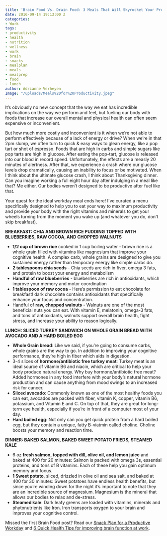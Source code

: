 ```yaml
---
title: 'Brain Food Vs. Drain Food: 3 Meals That Will Skyrocket Your Productivity'
date: 2016-09-14 19:13:00 Z
categories:
- Work
tags:
- productivity
- health
- nutrition
- wellness
- work
- brain
- snacks
- mealplan
- meals
- mealprep
- food
- lunch
author: Adrianne Verheyen
Image: "/uploads/Meals%20for%20Productivity.jpeg"
---
```


It’s obviously no new concept that the way we eat has incredible implications on the way we perform and feel, but fueling our body with foods that increase our overall mental and physical health can often seem expensive or inconvenient.

But how much more costly and inconvenient is it when we’re not able to perform effectively because of a lack of energy or drive? <!-- more --> When we’re in that 2pm slump, we often turn to quick & easy ways to glean energy, like a pop tart or shot of espresso. Foods that are high in carbs and simple sugars like pop tarts are high in glucose. After eating the pop-tart, glucose is released into our blood in record speed. Unfortunately, the effects are a measly 20 minutes of alertness. After that, we experience a crash where our glucose levels drop dramatically, causing an inability to focus or be motivated. When I think about the ultimate glucose crash, I think about Thanksgiving dinner. Can you imagine working a full eight hour day after indulging in a meal like that? Me either. Our bodies weren’t designed to be productive after fuel like that.

Your quest for the ideal workday meal ends here! I've curated a menu specifically designed to help you to eat your way to maximum productivity and provide your body with the right vitamins and minerals to get your wheels turning from the moment you wake up (and whatever you do, don't skip breakfast).

**BREAKFAST: CHIA AND BROWN RICE PUDDING TOPPED WITH BLUEBERRIES, RAW COCOA, AND CHOPPED WALNUTS**

* **1/2 cup of brown rice** cooked in 1 cup boiling water - brown rice is a whole grain filled with vitamins like magnesium that improve your cognitive health. A complex carb, whole grains are designed to give you sustained energy rather than temporary energy like simple carbs do.
* **2 tablespoons chia seeds** - Chia seeds are rich in fiver, omega 3 fats, and protein to boost your energy and metabolism
* **Handful of raw blueberries** - blueberries are rich in antioxidants, which improve your memory and motor coordination
* **1 tablespoon of raw cocoa** - Here’s permission to eat chocolate for breakfast! dark chocolate contains antioxidants that specifically enhance your focus and concentration.
* Handful of **raw, chopped walnuts** - Walnuts are one of the most beneficial nuts you can eat. With vitamin E, melatonin, omega-3 fats, and tons of antioxidants, walnuts support overall brain health, fight stress, and increase your ability to reason logically.

**LUNCH: SLICED TURKEY SANDWICH ON WHOLE GRAIN BREAD WITH AVOCADO AND A HARD BOILED EGG**

* **Whole Grain bread**: Like we said, if you’re going to consume carbs, whole grains are the way to go. In addition to improving your cognitive performance, they’re high in fiber which aids in digestion.
* 3-4 slices of **hormone/antibiotic free turkey meat**: Turkey meat is an ideal source of vitamin B6 and niacin, which are critical to help your body produce natural energy. Why buy hormone/antibiotic free meat? Added hormones in any food interfere with your body’s natural hormone production and can cause anything from mood swings to an increased risk for cancer.
* **Sliced avocado**: Commonly known as one of the most healthy foods you can eat, avocados are packed with fiber, vitamin K, copper, vitamin B6, potassium, and Vitamin E and C. On top of that, they are great for long-term eye health, especially if you’re in front of a computer most of your day.
* **Hard boiled egg**: Not only can you get quick protein from a hard boiled egg, but they contain a unique, fatty B-viatmin called choline. Choline boosts your memory and reaction time.

**DINNER: BAKED SALMON, BAKED SWEET POTATO FRIEDS, STEAMED KALE**

* 6 oz **fresh salmon, topped with dill, olive oil, and lemon juice** and baked at 400 for 20 minutes: Salmon is packed with omega 3s, essential proteins, and tons of B vitamins. Each of these help you gain optimum memory and focus.
* **1 Sweet potato**, sliced, drizzled in olive oil and sea salt, and baked at 400 for 30 minutes: Sweet potatoes have endless health benefits, but since you’re winding down for the night it’s important to note that they are an incredible source of magnesium. Magnesium is the mineral that allows our bodies to relax and de-stress.
* **Steamed kale**: Dark leafy greens are loaded with vitamins, minerals and phytonutrients like Iron. Iron transports oxygen to your brain and improves your cognitive control. 

Missed the first Brain Food post? Read our [Snack Plan for a Productive Workday](http://wayfare.io/stories/2016/09/14/brain-food-vs-drain-food-how-to-snack-your-way-to-productivity/) and [6 Quick Health Tips for improving brain function at work](http://wayfare.io/stories/2016/09/14/brain-food-vs-drain-food-how-to-snack-your-way-to-productivity/).  